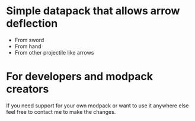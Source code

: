 # Simple datapack that allows arrow deflection

- From sword
- From hand
- From other projectile like arrows

# For developers and modpack creators
If you need support for your own modpack or want to use it anywhere else feel free to contact me to make the changes.

